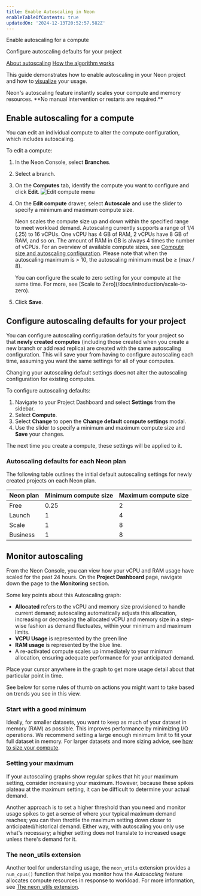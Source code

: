 ```yaml
---
title: Enable Autoscaling in Neon
enableTableOfContents: true
updatedOn: '2024-12-13T20:52:57.582Z'
---
```


<InfoBlock>
<DocsList title="What you will learn:">
<p>Enable autoscaling for a compute</p>
<p>Configure autoscaling defaults for your project</p>
</DocsList>

<DocsList title="Related topics" theme="docs">
<a href="/docs/introduction/autoscaling">About autoscaling</a>
<a href="/docs/guides/autoscaling-algorithm">How the algorithm works</a>
</DocsList>
</InfoBlock>

This guide demonstrates how to enable autoscaling in your Neon project and how to [visualize](#monitor-autoscaling) your usage.

<Admonition type="tip" title="Did you know?">
Neon's autoscaling feature instantly scales your compute and memory resources. **No manual intervention or restarts are required.** 
</Admonition>

## Enable autoscaling for a compute

You can edit an individual compute to alter the compute configuration, which includes autoscaling.

To edit a compute:

1. In the Neon Console, select **Branches**.
1. Select a branch.
1. On the **Computes** tab, identify the compute you want to configure and click **Edit**.
   ![Edit compute menu](/docs/guides/autoscaling_edit.png)
1. On the **Edit compute** drawer, select **Autoscale** and use the slider to specify a minimum and maximum compute size.

   Neon scales the compute size up and down within the specified range to meet workload demand. Autoscaling currently supports a range of 1/4 (.25) to 16 vCPUs. One vCPU has 4 GB of RAM, 2 vCPUs have 8 GB of RAM, and so on. The amount of RAM in GB is always 4 times the number of vCPUs. For an overview of available compute sizes, see [Compute size and autoscaling configuration](/docs/manage/endpoints#compute-size-and-autoscaling-configuration). Please note that when the autoscaling maximum is > 10, the autoscaling minimum must be ≥ (max / 8).

   <Admonition type="note">
   You can configure the scale to zero setting for your compute at the same time. For more, see [Scale to Zero](/docs/introduction/scale-to-zero).
   </Admonition>

1. Click **Save**.

## Configure autoscaling defaults for your project

You can configure autoscaling configuration defaults for your project so that **newly created computes** (including those created when you create a new branch or add read replica) are created with the same autoscaling configuration. This will save your from having to configure autoscaling each time, assuming you want the same settings for all of your computes.

<Admonition type="note">
Changing your autoscaling default settings does not alter the autoscaling configuration for existing computes.
</Admonition>

To configure autoscaling defaults:

1. Navigate to your Project Dashboard and select **Settings** from the sidebar.
2. Select **Compute**.
3. Select **Change** to open the **Change default compute settings** modal.
4. Use the slider to specify a minimum and maximum compute size and **Save** your changes.

The next time you create a compute, these settings will be applied to it.

###  Autoscaling defaults for each Neon plan

The following table outlines the initial default autoscaling settings for newly created projects on each Neon plan.

| **Neon plan**  | **Minimum compute size** | **Maximum compute size** |
|----------------|--------------------------|--------------------------|
| Free           | 0.25                     | 2                        |
| Launch         | 1                        | 4                        |
| Scale          | 1                        | 8                        |
| Business       | 1                        | 8                        |

## Monitor autoscaling

From the Neon Console, you can view how your vCPU and RAM usage have scaled for the past 24 hours. On the **Project Dashboard** page, navigate down the page to the **Monitoring** section.

Some key points about this Autoscaling graph:

- **Allocated** refers to the vCPU and memory size provisioned to handle current demand; autoscaling automatically adjusts this allocation, increasing or decreasing the allocated vCPU and memory size in a step-wise fashion as demand fluctuates, within your minimum and maximum limits.
- **VCPU Usage** is represented by the green line
- **RAM usage** is represented by the blue line.
- A re-activated compute scales up immediately to your minimum allocation, ensuring adequate performance for your anticipated demand.

Place your cursor anywhere in the graph to get more usage detail about that particular point in time.

See below for some rules of thumb on actions you might want to take based on trends you see in this view.

### Start with a good minimum

Ideally, for smaller datasets, you want to keep as much of your dataset in memory (RAM) as possible. This improves performance by minimizing I/O operations. We recommend setting a large enough minimum limit to fit your full dataset in memory. For larger datasets and more sizing advice, see [how to size your compute](/docs/manage/endpoints#how-to-size-your-compute).

### Setting your maximum

If your autoscaling graphs show regular spikes that hit your maximum setting, consider increasing your maximum. However, because these spikes plateau at the maximum setting, it can be difficult to determine your actual demand.

Another approach is to set a higher threshold than you need and monitor usage spikes to get a sense of where your typical maximum demand reaches; you can then throttle the maximum setting down closer to anticipated/historical demand. Either way, with autoscaling you only use what's necessary; a higher setting does not translate to increased usage unless there's demand for it.

### The neon_utils extension

Another tool for understanding usage, the `neon_utils` extension provides a `num_cpus()` function that helps you monitor how the _Autoscaling_ feature allocates compute resources in response to workload. For more information, see [The neon_utils extension](/docs/extensions/neon-utils).
